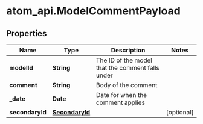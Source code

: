# atom_api.ModelCommentPayload

## Properties
Name | Type | Description | Notes
------------ | ------------- | ------------- | -------------
**modelId** | **String** | The ID of the model that the comment falls under | 
**comment** | **String** | Body of the comment | 
**_date** | **Date** | Date for when the comment applies | 
**secondaryId** | [**SecondaryId**](SecondaryId.md) |  | [optional] 


